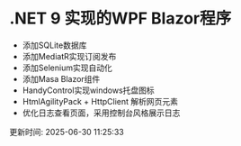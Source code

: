 # .NET 9 实现的WPF Blazor程序

- 添加SQLite数据库
- 添加MediatR实现订阅发布
- 添加Selenium实现自动化
- 添加Masa Blazor组件
- HandyControl实现windows托盘图标
- HtmlAgilityPack + HttpClient 解析网页元素
- 优化日志查看页面，采用控制台风格展示日志

更新时间: 2025-06-30 11:25:33

